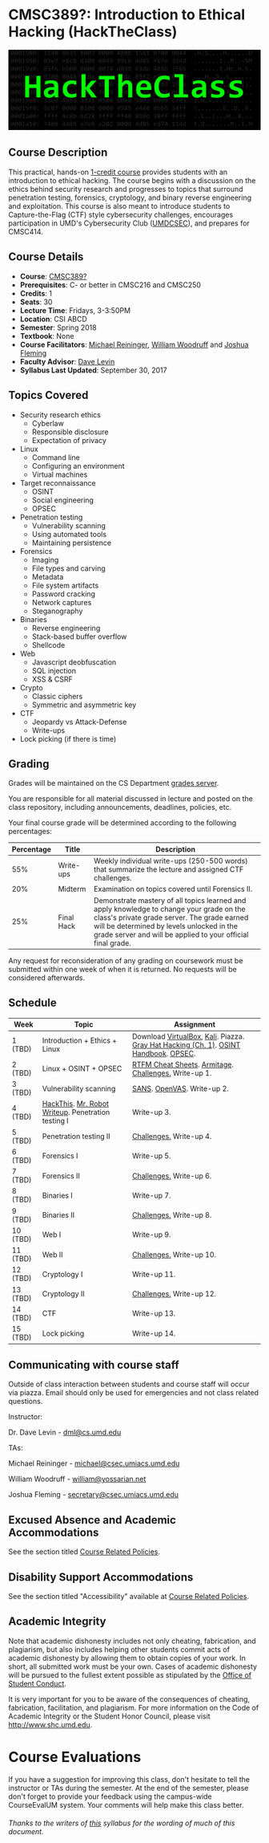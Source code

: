 # CMSC389?: Introduction to Ethical Hacking (HackTheClass)
![HackTheClass](HackTheClass.png)

## Course Description
This practical, hands-on [1-credit course](http://sticsumd.com/) provides students with an introduction to ethical hacking. The course begins with a discussion on the ethics behind security research and progresses to topics that surround penetration testing, forensics, cryptology, and binary reverse engineering and exploitation. This course is also meant to introduce students to Capture-the-Flag (CTF) style cybersecurity challenges, encourages participation in UMD's Cybersecurity Club ([UMDCSEC](https://csec.umd.edu)), and prepares for CMSC414.


## Course Details
- **Course**: [CMSC389?](https://testudo.umd.edu)
- **Prerequisites**: C- or better in CMSC216 and CMSC250
- **Credits**: 1
- **Seats**: 30
- **Lecture Time**: Fridays, 3-3:50PM
- **Location**: CSI ABCD
- **Semester**: Spring 2018
- **Textbook**: None
- **Course Facilitators**: [Michael Reininger](https://www.github.com/1umpus), [William Woodruff](https://github.com/woodruffw) and [Joshua Fleming](https://github.com/jsfleming)
- **Faculty Advisor**: [Dave Levin](http://www.cs.umd.edu/~dml/)
- **Syllabus Last Updated**: September 30, 2017

## Topics Covered
- Security research ethics
    - Cyberlaw
    - Responsible disclosure
    - Expectation of privacy
- Linux
    - Command line
    - Configuring an environment
    - Virtual machines
- Target reconnaissance
    - OSINT
    - Social engineering
    - OPSEC
- Penetration testing
    - Vulnerability scanning
    - Using automated tools
    - Maintaining persistence
- Forensics
    - Imaging
    - File types and carving
    - Metadata
    - File system artifacts
    - Password cracking
    - Network captures
    - Steganography
- Binaries
    - Reverse engineering
    - Stack-based buffer overflow
    - Shellcode
- Web
    - Javascript deobfuscation
    - SQL injection
    - XSS & CSRF
- Crypto
    - Classic ciphers
    - Symmetric and asymmetric key
- CTF
    - Jeopardy vs Attack-Defense
    - Write-ups
- Lock picking (if there is time)

## Grading
Grades will be maintained on the CS Department <a href="https://grades.cs.umd.edu/">grades server</a>.

You are responsible for all material discussed in lecture and posted on the class repository, including announcements, deadlines, policies, etc.

Your final course grade will be determined according to the following percentages:

| Percentage | Title | Description |
| ------------- | -----|-------- |
| 55% | Write-ups  | Weekly individual write-ups (250-500 words) that summarize the lecture and assigned CTF challenges. |
| 20% | Midterm | Examination on topics covered until Forensics II. |
| 25% | Final Hack | Demonstrate mastery of all topics learned and apply knowledge to change your grade on the class's private grade server. The grade earned will be determined by levels unlocked in the grade server and will be applied to your official final grade. |

Any request for reconsideration of any grading on coursework must be submitted within one week of when it is returned. No requests will be considered afterwards.

## Schedule

| Week | Topic | Assignment |
| ----|----|----- |
| 1 (TBD) | Introduction + Ethics + Linux | Download [VirtualBox](https://www.virtualbox.org/), [Kali](https://www.kali.org/). Piazza. [Gray Hat Hacking (Ch. 1)](https://archive.org/details/GrayHatHackingTheEthicalHackersHandbook3rdEdition). [OSINT Handbook](http://www.i-intelligence.eu/wp-content/uploads/2016/11/2016_November_Open-Source-Intelligence-Tools-and-Resources-Handbook.pdf). [OPSEC](http://opsec.readthedocs.io/en/latest/). |
| 2 (TBD) | Linux + OSINT + OPSEC | [RTFM Cheat Sheets](https://github.com/droberson/rtfm).  [Armitage](https://www.youtube.com/watch?v=kC3wpe3t_qg). [Challenges.](week/2/challenges) Write-up 1. |
| 3 (TBD) | Vulnerability scanning | [SANS](https://www.sans.org/reading-room/whitepapers/threats/vulnerabilities-vulnerability-scanning-1195). [OpenVAS](http://www.openvas.org/). Write-up 2. |
| 4 (TBD) | [HackThis](https://www.hackthis.co.uk/articles/a-beginners-guide-to-metasploit). [Mr. Robot Writeup](https://alexandervoidstar.wordpress.com/2017/01/08/ctf-writeup-mr-robot-1/). Penetration testing I | Write-up 3. |
| 5 (TBD) | Penetration testing II | [Challenges.](week/5/challenges) Write-up 4. |
| 6 (TBD) | Forensics I | Write-up 5. |
| 7 (TBD) | Forensics II | [Challenges.](week/7/challenges) Write-up 6. |
| 8 (TBD) | Binaries I | Write-up 7. |
| 9 (TBD) | Binaries II | [Challenges.](week/9/challenges) Write-up 8. |
| 10 (TBD) | Web I | Write-up 9. |
| 11 (TBD) | Web II | [Challenges.](week/11/challenges) Write-up 10. |
| 12 (TBD) | Cryptology I | Write-up 11. |
| 13 (TBD) | Cryptology II | [Challenges.](week/13/challenges) Write-up 12. |
| 14 (TBD) | CTF | Write-up 13. |
| 15 (TBD) | Lock picking | Write-up 14. |

## Communicating with course staff
Outside of class interaction between students and course staff will occur via piazza.
Email should only be used for emergencies and not class related questions.

Instructor:

Dr. Dave Levin - dml@cs.umd.edu

TAs:

Michael Reininger - michael@csec.umiacs.umd.edu

William Woodruff - william@yossarian.net

Joshua Fleming - secretary@csec.umiacs.umd.edu


## Excused Absence and Academic Accommodations
See the section titled <a href="http://www.ugst.umd.edu/courserelatedpolicies.html">Course Related Policies</a>.

## Disability Support Accommodations
See the section titled "Accessibility" available at <a href="http://www.ugst.umd.edu/courserelatedpolicies.html">Course Related Policies</a>.


## Academic Integrity
Note that academic dishonesty includes not only cheating, fabrication, and plagiarism, but also includes helping other students commit acts of academic dishonesty by allowing them to obtain copies of your work. In short, all submitted work must be your own. Cases of academic dishonesty will be pursued to the fullest extent possible as stipulated by the <a href="http://osc.umd.edu/OSC/Default.aspx">Office of Student Conduct</a>.

It is very important for you to be aware of the consequences of cheating, fabrication, facilitation, and plagiarism. For more information on the Code of Academic Integrity or the Student Honor Council, please visit http://www.shc.umd.edu.


# Course Evaluations
If you have a suggestion for improving this class, don't hesitate to tell the instructor or TAs during the semester. At the end of the semester, please don't forget to provide your feedback using the campus-wide CourseEvalUM system. Your comments will help make this class better.

###### Thanks to the writers of <a href = "https://github.com/UMD-CS-STICs/389Kfall17">this</a> syllabus for the wording of much of this document.
